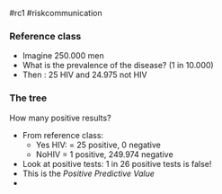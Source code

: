 #rc1 #riskcommunication 
### Reference class
- Imagine 250.000 men
- What is the prevalence of the disease? (1 in 10.000)
- Then : 25 HIV and 24.975 not HIV

### The tree
How many positive results?
- From reference class: 
	- Yes HIV: = 25 positive, 0 negative
	- NoHIV = 1 positive, 249.974 negative
- Look at positive tests: 1 in 26 positive tests is false!
- This is the *Positive Predictive Value*
- 
